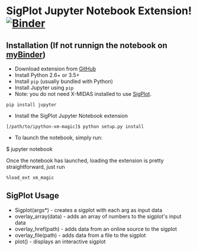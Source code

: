 # SigPlot Jupyter Notebook Extension! [![Binder](https://mybinder.org/badge.svg)](https://mybinder.org/v2/gh/amatma/jupyter-xm-magic/master?filepath=SigPlotExtensionTest.ipynb)

## Installation (If not runnign the notebook on [myBinder](https://mybinder.org/v2/gh/amatma/jupyter-xm-magic/master?filepath=SigPlotExtensionTest.ipynb))
- Download extension from [GitHub](https://github.com/amatma/jupyter-xm-magic)
- Install Python 2.6+ or 3.5+
- Install `pip` (usually bundled with Python)
- Install Jupyter using `pip`
- Note: you do not need X-MIDAS installed to use  [SigPlot](https://github.com/lgsinnovations/sigplot).

```
pip install jupyter
```

- Install the SigPlot Jupyter Notebook extension

```
[/path/to/ipython-xm-magic]$ python setup.py install
```
- To launch the notebook, simply run:

$ jupyter notebook

Once the notebook has launched, loading the extension is pretty straightforward, just run
```
%load_ext xm_magic

```
## SigPlot Usage
- Sigplot(args*) - creates a sigplot with each arg as input data
- overlay_array(data) - adds an array of numbers to the sigplot's input data
- overlay_href(path) - adds data from an online source to the sigplot
- overlay_file(path) - adds data from a file to the sigplot
- plot() - displays an interactive sigplot  
